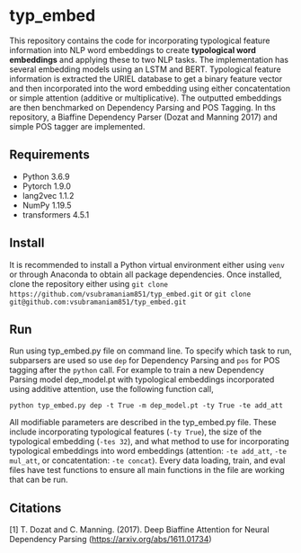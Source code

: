 # typ_embed

This repository contains the code for incorporating typological feature information into NLP word embeddings to create **typological word embeddings** and applying these to two NLP tasks. The implementation has several embedding models using an LSTM and BERT. Typological feature information is extracted the URIEL database to get a binary feature vector and then incorporated into the word embedding using either concatentation or simple attention (additive or multiplicative). The outputted embeddings are then benchmarked on Dependency Parsing and POS Tagging. In ths repository, a Biaffine Dependency Parser (Dozat and Manning 2017) and simple POS tagger are implemented.

## Requirements
* Python 3.6.9
* Pytorch 1.9.0
* lang2vec 1.1.2
* NumPy 1.19.5
* transformers 4.5.1

## Install
It is recommended to install a Python virtual environment either using `venv` or through Anaconda to obtain all package dependencies. Once installed, clone the repository either using 
`git clone https://github.com/vsubramaniam851/typ_embed.git`
or
`git clone git@github.com:vsubramaniam851/typ_embed.git`

## Run
Run using typ_embed.py file on command line. To specify which task to run, subparsers are used so use `dep` for Dependency Parsing and `pos` for POS tagging after the `python` call. For example to train a new Dependency Parsing model dep_model.pt with typological embeddings incorporated using additive attention, use the following function call,
```
python typ_embed.py dep -t True -m dep_model.pt -ty True -te add_att 
```
All modifiable parameters are described in the typ_embed.py file. These include incorporating typological features (`-ty True`), the size of the typological embedding (`-tes 32`), and what method to use for incorporating typological embeddings into word embeddings (attention: `-te add_att`, `-te mul_att`, or concatentation: `-te concat`). Every data loading, train, and eval files have test functions to ensure all main functions in the file are working that can be run.


## Citations
[1] T. Dozat and C. Manning. (2017). Deep Biaffine Attention for Neural Dependency Parsing (https://arxiv.org/abs/1611.01734)
